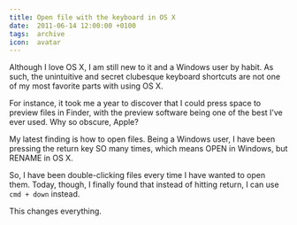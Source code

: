 ```yaml
---
title: Open file with the keyboard in OS X
date:  2011-06-14 12:00:00 +0100
tags:  archive
icon:  avatar
---
```


Although I love OS X, I am still new to it and a Windows user by habit. As such,
the unintuitive and secret clubesque keyboard shortcuts are not one of my most
favorite parts with using OS X.

For instance, it took me a year to discover that I could press space to preview
files in Finder, with the preview software being one of the best I’ve ever used.
Why so obscure, Apple?

My latest finding is how to open files. Being a Windows user, I have been pressing
the return key SO many times, which means OPEN in Windows, but RENAME in OS X.

So, I have been double-clicking files every time I have wanted to open them. Today,
though, I finally found that instead of hitting return, I can use `cmd + down` instead.

This changes everything.